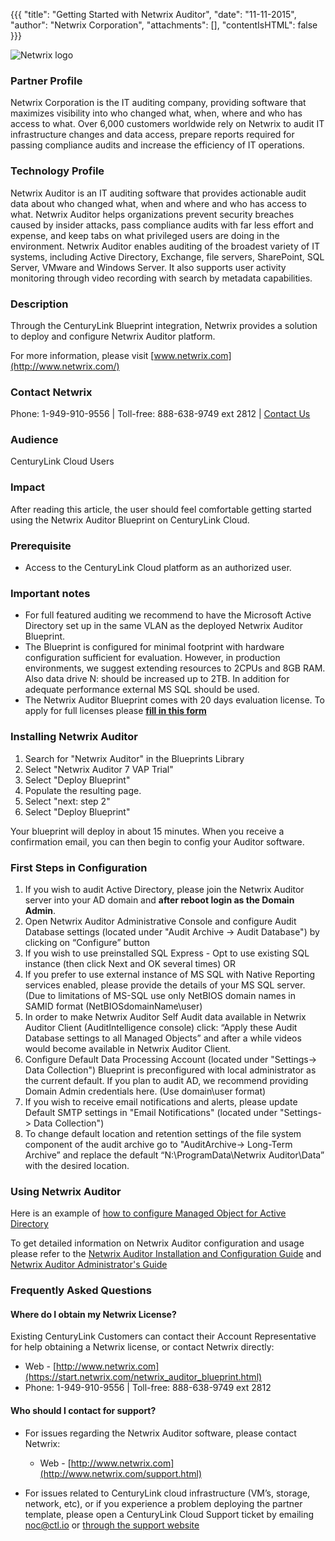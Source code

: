 ﻿{{{
  "title": "Getting Started with Netwrix Auditor",
  "date": "11-11-2015",
  "author": "Netwrix Corporation",
  "attachments": [],
  "contentIsHTML": false
}}}

![Netwrix logo](http://../../images/netwrix-logo.svg)

### Partner Profile
Netwrix Corporation is the IT auditing company, providing software that maximizes visibility into who changed what, when, where and who has access to what. Over 6,000 customers worldwide rely on Netwrix to audit IT infrastructure changes and data access, prepare reports required for passing compliance audits and increase the efficiency of IT operations. 

### Technology Profile
Netwrix Auditor is an IT auditing software that provides actionable audit data about who changed what, when and where and who has access to what. Netwrix Auditor helps organizations prevent security breaches caused by insider attacks, pass compliance audits with far less effort and expense, and keep tabs on what privileged users are doing in the environment. Netwrix Auditor enables auditing of the broadest variety of IT systems, including Active Directory, Exchange, file servers, SharePoint, SQL Server, VMware and Windows Server. It also supports user activity monitoring through video recording with search by metadata capabilities.


### Description
Through the CenturyLink Blueprint integration, Netwrix provides a solution to deploy and configure Netwrix Auditor platform.

For more information, please visit [www.netwrix.com](http://www.netwrix.com/)

### Contact Netwrix
Phone: 1-949-910-9556 | Toll-free: 888-638-9749 ext 2812 | [Contact Us](https://start.netwrix.com/netwrix_auditor_blueprint.html)

### Audience
CenturyLink Cloud Users

### Impact
After reading this article, the user should feel comfortable getting started using the Netwrix Auditor Blueprint on CenturyLink Cloud.

### Prerequisite
- Access to the CenturyLink Cloud platform as an authorized user.

### Important notes
- For full featured auditing we recommend to have the Microsoft Active Directory set up in the same VLAN as the deployed Netwrix Auditor Blueprint.
- The Blueprint is configured for minimal footprint with hardware configuration sufficient for evaluation. However, in production environments, we suggest extending resources to 2CPUs and 8GB RAM. Also data drive N: should be increased up to 2TB. In addition for adequate performance external MS SQL should be used.
- The Netwrix Auditor Blueprint comes with 20 days evaluation license. To apply for full licenses please [__fill in this form__](https://start.netwrix.com/netwrix_auditor_blueprint.html)

### Installing Netwrix Auditor
1. Search for "Netwrix Auditor" in the Blueprints Library
2. Select "Netwrix Auditor 7 VAP Trial"
3. Select "Deploy Blueprint"
4. Populate the resulting page.
5. Select "next: step 2"
6. Select "Deploy Blueprint"

Your blueprint will deploy in about 15 minutes.  When you receive a confirmation email, you can then begin to config your Auditor software.

### First Steps in Configuration
1. If you wish to audit Active Directory, please join the Netwrix Auditor server into your AD domain and __after reboot login as the Domain Admin__.
2. Open Netwrix Auditor Administrative Console and configure Audit Database settings (located under "Audit Archive -> Audit Database") by clicking on “Configure” button
  1. If you wish to use preinstalled SQL Express - Opt to use existing SQL instance (then click Next and OK several times) OR
  2. If you prefer to use external instance of MS SQL with Native Reporting services enabled, please provide the details of your MS SQL server. (Due to limitations of MS-SQL use only NetBIOS domain names in SAMID format (NetBIOSdomainName\user)
  3. In order to make Netwrix Auditor Self Audit data available in Netwrix Auditor Client (AuditIntelligence console) click: “Apply these Audit Database settings to all Managed Objects” and after a while videos would become available in Netwrix Auditor Client.
3. Configure Default Data Processing Account (located under "Settings-> Data Collection") Blueprint is preconfigured with local administrator as the current default. If you plan to audit AD, we recommend providing Domain Admin credentials here. (Use domain\user format)
4. If you wish to receive email notifications and alerts, please update Default SMTP settings in "Email Notifications" (located under "Settings-> Data Collection")
5. To change default location and retention settings of the file system component of the audit archive go to  "AuditArchive-> Long-Term Archive” and replace the default “N:\ProgramData\Netwrix Auditor\Data” with the desired location.

### Using Netwrix Auditor
Here is an example of [how to configure Managed Object for Active Directory](http://www.netwrix.com/download/QuickStart/Netwrix_Auditor_for_Active_Directory_Quick_Start_Guide.pdf#page=10)

To get detailed information on Netwrix Auditor configuration and usage please refer to the [Netwrix Auditor Installation and Configuration Guide](http://www.netwrix.com/download/documents/Netwrix_Auditor_Installation_Configuration_Guide.pdf) and [Netwrix Auditor Administrator's Guide](http://www.netwrix.com/download/documents/Netwrix_Auditor_Administrator_Guide.pdf)

### Frequently Asked Questions

#### Where do I obtain my Netwrix License?
Existing CenturyLink  Customers can contact their Account Representative for help obtaining a Netwrix license, or contact Netwrix directly:
  - Web - [http://www.netwrix.com](https://start.netwrix.com/netwrix_auditor_blueprint.html)
  - Phone: 1-949-910-9556 | Toll-free: 888-638-9749 ext 2812

#### Who should I contact for support?
* For issues regarding the Netwrix Auditor software, please contact Netwrix:
  - Web - [http://www.netwrix.com](http://www.netwrix.com/support.html)

* For issues related to CenturyLink cloud infrastructure (VM’s, storage, network, etc), or if you experience a problem deploying the partner template, please open a CenturyLink Cloud Support ticket by emailing [noc@ctl.io](mailto:noc@ctl.io) or [through the support website](https://t3n.zendesk.com/tickets/new)
